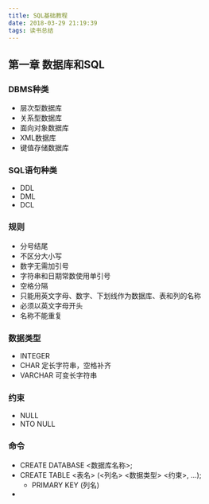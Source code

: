 ```yaml
---
title: SQL基础教程
date: 2018-03-29 21:19:39
tags: 读书总结
---
```


## 第一章 数据库和SQL

### DBMS种类
- 层次型数据库
- 关系型数据库
- 面向对象数据库
- XML数据库
- 键值存储数据库

### SQL语句种类
- DDL
- DML
- DCL

### 规则
- 分号结尾
- 不区分大小写
- 数字无需加引号
- 字符串和日期常数使用单引号
- 空格分隔
- 只能用英文字母、数字、下划线作为数据库、表和列的名称
- 必须以英文字母开头
- 名称不能重复

### 数据类型
- INTEGER
- CHAR 定长字符串，空格补齐
- VARCHAR 可变长字符串

### 约束
- NULL
- NTO NULL

### 命令
- CREATE DATABASE <数据库名称>;
- CREATE TABLE <表名> (<列名> <数据类型> <约束>, ...);
    + PRIMARY KEY (列名)
- 


